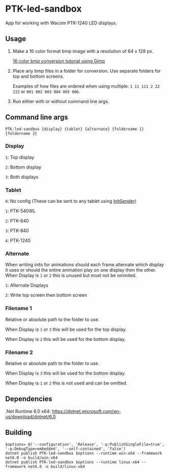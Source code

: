 # PTK-led-sandbox
App for working with Wacom PTK-1240 LED displays.

## Usage
1. Make a 16 color format bmp image with a resolution of 64 x 128 px.

    [16 color bmp conversion tutorial using Gimp](https://github.com/Kuuuube/PTK-led-sandbox/blob/master/gimp_image_tutorial/gimp_image_tutorial.md)
2. Place any bmp files in a folder for conversion. Use separate folders for top and bottom screens. 

    Examples of how files are ordered when using multiple: `1 11 111 2 22 222` or `001 002 003 004 005 006`.
3. Run either with or without command line args.

## Command line args

```
PTK-led-sandbox {display} {tablet} {alternate} {foldername 1} {foldername 2}
```

### Display

`1`: Top display

`2`: Bottom display

`3`: Both displays

### Tablet

`0`: No config (These can be sent to any tablet using [InitSender](https://github.com/Kuuuube/InitSender))

`1`: PTK-540WL

`2`: PTK-640

`3`: PTK-840

`4`: PTK-1240

### Alternate

When writing inits for animations should each frame alternate which display it uses or should the entire animation play on one display then the other. When Display is `1` or `2` this is unused but must not be ommited.

`1`: Alternate Displays

`2`: Write top screen then bottom screen

### Filename 1

Relative or absolute path to the folder to use. 

When Display is `1` or `3` this will be used for the top display.

When Display is `2` this will be used for the bottom display.

### Filename 2 

Relative or absolute path to the folder to use. 

When Display is `3` this will be used for the bottom display.

When Display is `1` or `2` this is not used and can be omitted.

## Dependencies

.Net Runtime 6.0 x64: https://dotnet.microsoft.com/en-us/download/dotnet/6.0

## Building

```
$options= @('--configuration', 'Release', '-p:PublishSingleFile=true', '-p:DebugType=embedded', '--self-contained', 'false')
dotnet publish PTK-led-sandbox $options --runtime win-x64 --framework net6.0 -o build/win-x64
dotnet publish PTK-led-sandbox $options --runtime linux-x64 --framework net6.0 -o build/linux-x64
```